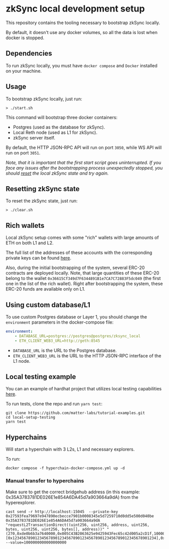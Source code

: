 # zkSync local development setup

This repository contains the tooling necessary to bootstrap zkSync locally.

By default, it doesn't use any docker volumes, so all the data is lost when docker is stopped.

## Dependencies

To run zkSync locally, you must have `docker compose` and `Docker` installed on your machine. 

## Usage

To bootstrap zkSync locally, just run:

```
> ./start.sh
```

This command will bootstrap three docker containers:
- Postgres (used as the database for zkSync).
- Local Reth node (used as L1 for zkSync).
- zkSync server itself.

By default, the HTTP JSON-RPC API will run on port `3050`, while WS API will run on port `3051`. 

*Note, that it is important that the first start script goes uninterrupted. If you face any issues after the bootstrapping process unexpectedly stopped, you should [reset](#resetting-zksync-state) the local zkSync state and try again.* 

## Resetting zkSync state

To reset the zkSync state, just run:

```
> ./clear.sh
```


## Rich wallets

Local zkSync setup comes with some "rich" wallets with large amounts of ETH on both L1 and L2.

The full list of the addresses of these accounts with the corresponding private keys can be found [here](./rich-wallets.json).

Also, during the initial bootstrapping of the system, several ERC-20 contracts are deployed locally. Note, that large quantities of these ERC-20 belong to the wallet `0x36615Cf349d7F6344891B1e7CA7C72883F5dc049` (the first one in the list of the rich wallet). Right after bootstrapping the system, these ERC-20 funds are available only on L1.

## Using custom database/L1

To use custom Postgres database or Layer 1, you should change the `environment` parameters in the docker-compose file:

```yml
environment:
    - DATABASE_URL=postgres://postgres@postgres/zksync_local
    - ETH_CLIENT_WEB3_URL=http://geth:8545
```

- `DATABASE_URL` is the URL to the Postgres database.
- `ETH_CLIENT_WEB3_URL` is the URL to the HTTP JSON-RPC interface of the L1 node.

## Local testing example

You can an example of hardhat project that utilizes local testing capabilities [here](https://github.com/matter-labs/tutorial-examples/tree/main/local-setup-testing).

To run tests, clone the repo and run `yarn test`:

```
git clone https://github.com/matter-labs/tutorial-examples.git
cd local-setup-testing
yarn test
```



## Hyperchains

Will start a hyperchain with 3 L2s, L1 and necessary explorers.

To run:

```shell
docker compose -f hyperchain-docker-compose.yml up -d
```



### Manual transfer to hyperchains


Make sure to get the correct bridgehub address (in this example: 0x35A3783781DE026E1e854A6DA45d7a903664a9dA) from the hyperexplorer.

 ```
 cast send -r http://localhost:15045  --private-key 0x27593fea79697e947890ecbecce7901b0008345e5d7259710d0dd5e500d040be 0x35A3783781DE026E1e854A6DA45d7a903664a9dA "requestL2TransactionDirect((uint256, uint256, address, uint256, bytes, uint256, uint256, bytes[], address))" "(270,0xde0b6b3a7640000,0x005C43B2063625e9425943Fec65c42d005a2cD1f,10000000000000,"",10000000,800,[0x1234567890123456789012345678901234567890123456789012345678901234],0x005C43B2063625e9425943Fec65c42d005a2cD1f)" --value=1000000000000000000
 ```